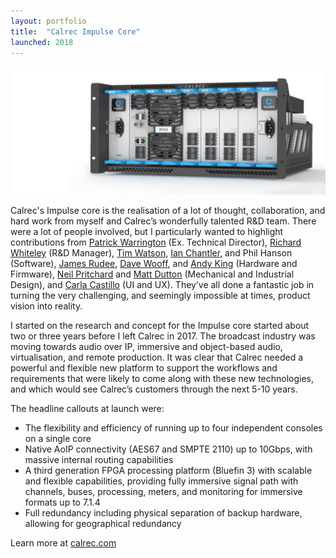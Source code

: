 ```yaml
---
layout: portfolio
title:  "Calrec Impulse Core"
launched: 2018
---
```


<div class="post-image"><img src="/assets/images/portfolio/calrec-impulse-core/hero.jpg"></div>

Calrec's Impulse core is the realisation of a lot of thought, collaboration, and hard work from myself and Calrec’s wonderfully talented R&D team. There were a lot of people involved, but I particularly wanted to highlight contributions from [Patrick Warrington](https://www.linkedin.com/in/patrick-warrington-a380302/) (Ex. Technical Director), [Richard Whiteley](https://www.linkedin.com/in/richard-whiteley-54120033/) (R&D Manager), [Tim Watson](https://www.linkedin.com/in/tim-watson-21a23458/), [Ian Chantler](https://www.linkedin.com/in/ian-chantler-ba904a23/), and Phil Hanson (Software), [James Rudee](https://www.linkedin.com/in/james-rudee-62a37729/), [Dave Wooff](https://www.linkedin.com/in/david-wooff-79936056/), and [Andy King](https://www.linkedin.com/in/andy-king-27640b49/) (Hardware and Firmware), [Neil Pritchard](https://www.linkedin.com/in/neil-pritchard-89734280) and [Matt Dutton](https://www.linkedin.com/in/matt-dutton-a0854721/) (Mechanical and Industrial Design), and [Carla Castillo](https://www.linkedin.com/in/carla-castillo-32751176/) (UI and UX). They’ve all done a fantastic job in turning the very challenging, and seemingly impossible at times, product vision into reality.

I started on the research and concept for the Impulse core started about two or three years before I left Calrec in 2017. The broadcast industry was moving towards audio over IP, immersive and object-based audio, virtualisation, and remote production. It was clear that Calrec needed a powerful and flexible new platform to support the workflows and requirements that were likely to come along with these new technologies, and which would see Calrec’s customers through the next 5-10 years.

The headline callouts at launch were:

- The flexibility and efficiency of running up to four independent consoles on a single core
- Native AoIP connectivity (AES67 and SMPTE 2110) up to 10Gbps, with massive internal routing capabilities
- A third generation FPGA processing platform (Bluefin 3) with scalable and flexible capabilities, providing fully immersive signal path with channels, buses, processing, meters, and monitoring for immersive formats up to 7.1.4
- Full redundancy including physical separation of backup hardware, allowing for geographical redundancy

Learn more at [calrec.com](calrec.com)
